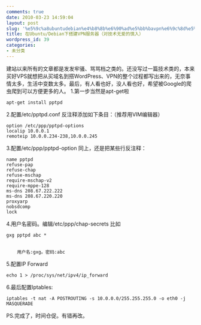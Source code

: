 ```yaml
---
comments: true
date: 2010-03-23 14:59:04
layout: post
slug: '%e5%9c%a8ubuntudebian%e4%b8%8b%e6%90%ad%e5%bb%bavpn%e6%9c%8d%e5%8a%a1%e5%99%a8%ef%bc%88%e5%af%b9%e6%8a%80%e6%9c%af%e6%97%a0%e7%88%b1%e7%9a%84%e6%85%8e%e5%85%a5%ef%bc%89'
title: 在Ubuntu/Debian下搭建VPN服务器（对技术无爱的慎入）
wordpress_id: 39
categories:
- 未分类
---
```


建站以来所有的文章都是发发牢骚、骂骂档之类的。还没写过一篇技术类的，本来买好VPS就想把从买域名到搭WordPress、VPN的整个过程都写出来的，无奈事情太多，生活中变数太多。最后，有人看也好，没人看也好，希望被Google的爬虫爬到可以方便更多的人。
1.第一步当然是apt-get啦

    
    
    apt-get install pptpd
    


2.配置/etc/pptpd.conf
   反注释添加如下条目：（推荐用VIM编辑器）

    
    
    option /etc/ppp/pptpd-options
    localip 10.0.0.1
    remoteip 10.0.0.234-238,10.0.0.245
    


3.配置/etc/ppp/pptpd-option
    同上，还是把某些行反注释：

    
    
    name pptpd
    refuse-pap
    refuse-chap
    refuse-mschap
    require-mschap-v2
    require-mppe-128
    ms-dns 208.67.222.222
    ms-dns 208.67.220.220
    proxyarp
    nobsdcomp
    lock
    


4.用户名密码。编辑/etc/ppp/chap-secrets
        比如
    
    
    gxg pptpd abc *


        用户名:gxg。密码:abc
5.配置IP Forward
   
    
    
    echo 1 > /proc/sys/net/ipv4/ip_forward
    


6.最后配置Iptables:
   　
    
    
    iptables -t nat -A POSTROUTING -s 10.0.0.0/255.255.255.0 -o eth0 -j MASQUERADE
    



PS.完成了，时间仓促。有错再改。


